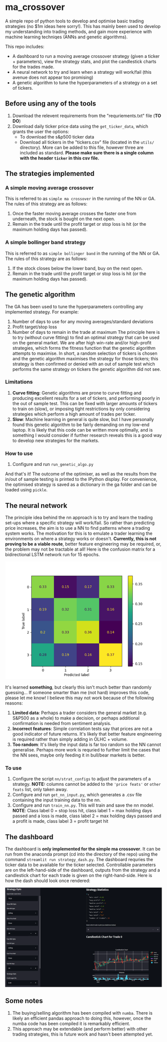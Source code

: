# ma_crossover

A simple repo of python tools to develop and optimise basic trading strategies (no $1m ideas here sorry!). This has mainly been used to develop my understanding into trading methods, and gain more experience with machine learning techniqes (ANNs and genetic algorithms).

This repo includes:
- A dashboard to run a moving average crossover strategy (given a ticker + parameters), view the strategy stats, and plot the candlestick charts for the trades made.
- A neural network to try and learn when a strategy will work/fail (this avenue does not appear too promising)
- A genetic algorithm to tune the hyperparameters of a strategy on a set of tickers.

## Before using any of the tools
1. Download the relevent requirements from the "requriements.txt" file (**TO DO**) 
2. Download daily ticker price data using the `get_ticker_data`, which grants the user the options:
    - To download the s&p500 ticker data
    - Download all tickers in the "tickers.csv" file (located in the `utils/` directory). More can be added to this file, however three are included as standard. **Please make sure there is a single column with the header `ticker` in this csv file.**

## The strategies implemented

### A simple moving average crossover
This is referred to as `simple ma crossover` in the running of the NN or GA. The rules of this strategy are as follows:
1. Once the faster moving average crosses the faster one from underneath, the stock is bought on the next open.
2. Remain in the trade until the profit target or stop loss is hit (or the maximum holding days has passed).

### A simple bollinger band strategy
This is referred to as `simple bollinger band` in the running of the NN or GA. The rules of this strategy are as follows:
1. If the stock closes below the lower band, buy on the next open.
2. Remain in the trade until the profit target or stop loss is hit (or the maximum holding days has passed).

## The genetic algorithm
The GA has been used to tune the hyperparameters controlling any implemented strategy. For example:
1. Number of days to use for any moving averages/standard deviations
2. Profit target/stop loss
3. Number of days to remain in the trade at maximum
The principle here is to try (without curve fitting) to find an optimal strategy that can be used on the general market. We are after high win-rate and/or high-profit strategies, which forms the fitness function that the genetic algorithm attempts to maximise. In short, a random selection of tickers is chosen and the genetic algorithm maximises the strategy for those tickers; this strategy is then confirmed or denied with an out of sample test which performs the same strategy on tickers the genetic algorithm did not see.

### Limitations
1. **Curve fitting**: Genetic algorithms are prone to curve fitting and producing excellent results for a set of tickers, and performing poorly in the out of sample test. This can be fixed with larger amounts of tickers to train on (slow), or imposing tight restrictions by only considering strategies which perform a high amount of trades per ticker.
2. **Slow**: Machine learning in general is quite slow, but I have personally found this genetic algorithm to be fairly demanding on my low-end laptop. It is likely that this code can be written more optimally, and is something I would consider if further research reveals this is a good way to develop new strategies for the markets.

### How to use
1. Configure and run `run_genetic_algo.py`

And that's it! The outcome of the optimiser, as well as the results from the in/out of sample testing is printed to the IPython display. For convenience, the optimised strategy is saved as a dictionary in the ga folder and can be loaded using `pickle`.

## The neural network
The principle idea behind the nn approach is to try and learn the trading set-ups where a specific strategy will work/fail. So rather than predicting price increases, the aim is to use a NN to find patterns where a trading system works. The motivation for this is to emulate a trader learning the environments on where a strategy works or doesn't. **Currently, this is not proving to be a viable route**, better feature engineering may be required, or, the problem may not be tractable at all! Here is the confusion matrix for a bidirectional LSTM network run for 15 epochs.

![dashboard](images/confusion_matrix.png)

It's learned **something**, but clearly this isn't much better than randomly guessing... If someone smarter than me (not hard) improves this code, please let me know! I believe this may not work because of the following reasons:
1. **Limited data**: Perhaps a trader considers the general market (e.g. S&P500 as a whole) to make a decision, or perhaps additional confirmation is needed from sentiment analysis.
2. **Incorrect features**: Simple correlation tests say that prices are not a good indicator of future returns. It's likely that better feature engineering is required rather than simply adding in OLHC + volume.
3. **Too random**: It's likely the input data is far too random so the NN cannot generalise. Perhaps more work is requried to further limit the cases that the NN sees, maybe only feeding it in bull/bear markets is better.

### To use
1. Configure the script `nn/strat_configs` to adjust the parameters of a strategy. **NOTE:** columns cannot be added to the `'price feats'` or `other feats` list, only taken away. 
2. Configure and run `get_nn_input.py`, which generates a .csv file containing the input training data to the nn.
3. Configure and run `train_nn.py`. This will train and save the nn model. 
**NOTE**: Class label 0 = stop loss hit, class label 1 = max holding days passed and a loss is made, class label 2 = max holding days passed and a profit is made, class label 3 = profit target hit

## The dashboard
The dashboard is **only implemented for the simple ma crossover**. It can be run from the anaconda prompt (cd into the directory of the repo) using the command `streamlit run strategy_dash.py`. The dashboard requries the ticker data to be available for the ticker selected. Controllable parameters are on the left-hand-side of the dashboard, outputs from the strategy and a candlestick chart for each trade is given on the right-hand-side. Here is how the dash should look once rendered:

![dashboard](images/dash.png)

## Some notes
1. The buying/selling algorithm has been compiled with `numba`. There is likely an efficient pandas approach to doing this, however, once the numba code has been compiled it is remarkably efficient.
2. This approach may be extendable (and perform better) with other trading strategies, this is future work and hasn't been attempted yet.
